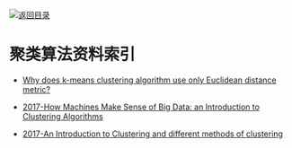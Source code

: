 [![返回目录](https://parg.co/UGo)](https://parg.co/b4z) 
 


# 聚类算法资料索引

* [Why does k-means clustering algorithm use only Euclidean distance metric?](https://stats.stackexchange.com/questions/81481/why-does-k-means-clustering-algorithm-use-only-euclidean-distance-metric)

* [2017-How Machines Make Sense of Big Data: an Introduction to Clustering Algorithms](https://parg.co/bCm)
* [2017-An Introduction to Clustering and different methods of clustering](https://parg.co/bC7)
